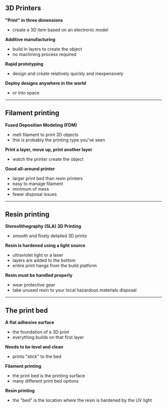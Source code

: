## 3D Printers
**"Print" in three dimensions**
- create a 3D item based on an electronic model 

**Additive manufacturing**
- build in layers to create the object 
- no machining process required

**Rapid prototyping**
- design and create relatively quickly and inexpensively

**Deploy designs anywhere in the world**
- or into space
---
## Filament printing
**Fused Deposition Modeling (FDM)**
- melt filament to print 3D objects 
- this is probably the printing type you've seen

**Print a layer, move up, print another layer**
- watch the printer create the object 

**Good all-around printer**
- larger print bed than resin printers 
- easy to manage filament 
- minimum of mess 
- fewer disposal issues 
---
## Resin printing 
**Stereolithography (SLA) 3D Printing**
- smooth and finely detailed 3D prints 

**Resin is hardened using a light source**
- ultraviolet light or a laser 
- layers are added to the bottom 
- entire print hangs from the build platform

**Resin must be handled properly**
- wear protective gear 
- take unused resin to your local hazardous materials disposal 
---
## The print bed 
**A flat adhesive surface**
- the foundation of a 3D print 
- everything builds on that first layer 

**Needs to be level and clean**
- prints "stick" to the bed 

**Filament printing**
- the print bed is the printing surface 
- many different print bed options 

**Resin printing**
- the "bed" is the location where the resin is hardened by the UV light 